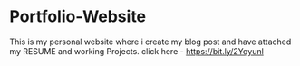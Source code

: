 # Portfolio-Website
This is my personal website where i create my blog post and have attached my RESUME and working Projects.
click here - https://bit.ly/2Yqyunl